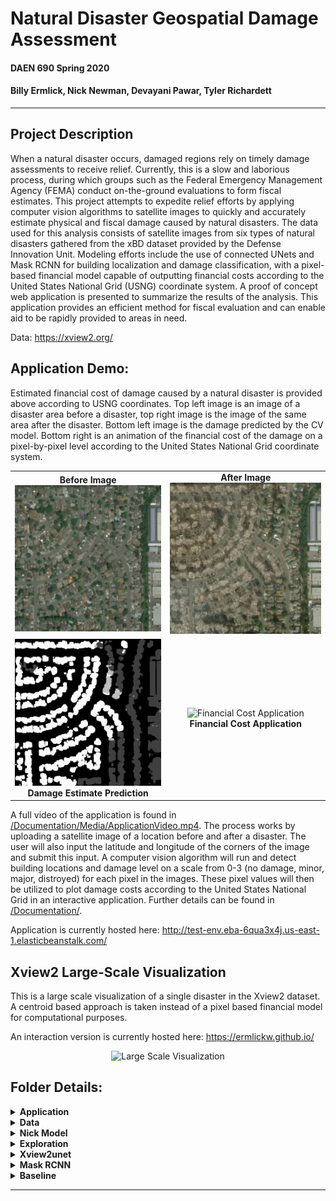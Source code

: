 # Natural Disaster Geospatial Damage Assessment
#### DAEN 690 Spring 2020 
#### Billy Ermlick, Nick Newman, Devayani Pawar, Tyler Richardett 

-----

## Project Description
When a natural disaster occurs, damaged regions rely on timely damage assessments to receive relief. Currently, this is a slow and laborious process, during which groups such as the Federal Emergency Management Agency (FEMA) conduct on-the-ground evaluations to form fiscal estimates. This project attempts to expedite relief efforts by applying computer vision algorithms to satellite images to quickly and accurately estimate physical and fiscal damage caused by natural disasters. The data used for this analysis consists of satellite images from six types of natural disasters gathered from the xBD dataset provided by the Defense Innovation Unit. Modeling efforts include the use of connected UNets and Mask RCNN for building localization and damage classification, with a pixel-based financial model capable of outputting financial costs according to the United States National Grid (USNG) coordinate system. A proof of concept web application is presented to summarize the results of the analysis. This application provides an efficient method for fiscal evaluation and can enable aid to be rapidly provided to areas in need.

Data: https://xview2.org/

## Application Demo:
Estimated financial cost of damage caused by a natural disaster is provided above according to USNG coordinates. Top left image is an image of a disaster area before a disaster, top right image is the image of the same area after the disaster. Bottom left image is the damage predicted by the CV model. Bottom right is an animation of the financial cost of the damage on a pixel-by-pixel level according to the United States National Grid coordinate system.
<table >
  <tr>
    <td align="center" valign="center">
    <b>Before Image</b> 
    <br/>
    <img alt="Before" src="Application/santa/santa-rosa-wildfire_00000161_pre_disaster.png"/>
    </td>
    <td align="center" valign="center">
    <b>After Image</b> 
    <br/>
    <img alt="After" src="Application/santa/santa-rosa-wildfire_00000161_post_disaster.png"/>
    </td>
  </tr>
  <tr>
    <td align="center" valign="center">
    <img alt="Damage Estimate" src="Application/santa/vizdamage.png"/>
    <br/>
    <b>Damage Estimate Prediction</b> 
    </td>
    <td align="center" valign="center">
    <img alt="Financial Cost Application" src="Documentation/Media/Appfinallarge.gif"/>
    <br/>
    <b>Financial Cost Application</b> 
    </td>
  </tr>
</table>

A full video of the application is found in [/Documentation/Media/ApplicationVideo.mp4](/Documentation/Media/ApplicationVideo.mp4). The process works by uploading a satellite image of a location before and after a disaster. The user will also input the latitude and longitude of the corners of the image and submit this input. A computer vision algorithm will run and detect building locations and damage level on a scale from 0-3 (no damage, minor, major, distroyed) for each pixel in the images. These pixel values will then be utilized to plot damage costs according to the United States National Grid in an interactive application. Further details can be found in [/Documentation/](/Documentation/). 

Application is currently hosted here: <http://test-env.eba-6qua3x4j.us-east-1.elasticbeanstalk.com/>

## Xview2 Large-Scale Visualization

This is a large scale visualization of a single disaster in the Xview2 dataset. A centroid based approach is taken instead of a pixel based financial model for computational purposes.

An interaction version is currently hosted here: https://ermlickw.github.io/
<div style="text-align:center">
<img alt="Large Scale Visualization" src="Documentation/Media/BokehPlot.gif" width="500" height="500"/>
</div>

## Folder Details: 
<details>
    <summary> <b>Application</b> </summary>

### Setup Instructions:
A docker-compose file is provided to run the application. 
Simply install [Docker](https://www.docker.com/), cd into ./Application and run: 

```docker-compose build``` <br/>
```docker-compose up```

Open http://127.0.0.1:5000/ to view application.

### **Description of contents:** 
* santa -> demo images
- server-conf -> nginx and supervisor configurations
- src -> source files
    - dmgmodel -> files needed from MVP model (xview2unet) to run damage inference
    - static -> static files for website and user uploads
    - templates -> jinja style template for website
    - server.py -> runs the application on local host
    - wsgi.py -> runs the application through nginx/supervisor when deploying to AWS Beanstalk
    - mgrsplotter.py -> our USNG plotting function
    - damageassessment.py -> performs damage assessment on images using MVP model
    - polygonhelper.py -> helper functions for financial analysis
    - costplotting.py -> financial analysis main function
- requirements.txt -> libraries required
- Dockerfile
- docker-compose.yml 


### AWS Beanstalk deployment instructions:
- cd into ./Application
- zip all files in this directory into a single file (do not include parent /Application directory in this zip file)
- create Beanstalk environment 
    - Works for sure on t3a.small instance and add 15gig SSD memory
    - turn off their nginx default proxy server under "Software" category
- deploy -> may take up to 15min or so for deployment

### Other notes:
- line 38 of costplotter enables multithreading. Be weary rasing this above 1 if on AWS, t2 instances only have 1 thread per core. On a basic 4 core, 8 thread machine changing this line to 3 seems to work best.
- To find lat/lons for particular images in the Xview2 dataset that you would like to test out you can use the file in Exploration/modules/imagelatlons.ipynb. That will output the NW/SW/NE/SE corners of any image
- Currently the application only looks up the zip code information from our populated metadata table in ./Exploration/artifacts/polygon_meta.csv in line 129. This will work locally with the current file structure for all Xview2 images. For deployment this file is not yet included and a default 250$/sqft value is used.

</details>
<details>
    <summary> <b>Data</b> </summary>

    Data from Xview2 competition should be placed here. 
    download via -> https://xview2.org/dataset

    Other folders are used in the baseline solution.


</details>
<details>
    <summary> <b>Nick Model</b> </summary>

In house model attempt at the Xview2 challenge. View folder for more information.

**The Dual Image U-Net Architecture:**
![Dual Image U-Net](nick_model/latex_files/unet.png)

## Instructions:
**Download the data from:**
- https://xview2.org/dataset

**Run transform_data.sh** 
- To consolidate the training and tier 3 data and the testing and holdout data into train and test directories, respectively

**Run data_preprocessing.py**
- Reads the json label data and creates a ‘targets’ directory containing the pre- and post-disaster image masks

**Run train\_model.py**
- This script imports keras\_dataset.py and dual_image_unet.py to use during training.
- LabeledImageDataset takes in the pre and post images along with the post labels - make sure the pattern variable is in the right directory
- U-Net is the dual image input U-Net - make sure the number of output classes is correct (should be 5, for the different levels of damage)
- Best model weights will be saved based on the validation loss. Saved to an hdf5 file.

**Run test\_process.py**
- This script formats the test targets directory from earlier in a way that each target label is of shape (1024, 1024) and each pixel has the class label.
- It also loads in the pretrained model weights and predicts on the test images.
- These predictions are output in the same shape and format as the target labels - into the predictions directory.

**Run the final metrics calculator at:**
- https://github.com/DIUx-xView/xView2_scoring/blob/master/xview2_metrics.py
    
**Plotting_sample_images.py**
- Contains functions needed to plot the masks over the original image. This assists in visualizing the results.

    


</details>
<details>
    <summary> <b>Exploration</b> </summary>

### Description of contents: 
- artifacts -> derived data files 
    - disasters\_to\_counties.csv -> list of counties in Xview2 dataset and building count
    - disasters\_to\_countiestest.csv -> '' with estimated sqft using GSD in /modules/image_area.py
    - disasters\_to\_zip_codes.csv -> list of zip codes for each disaster in Xview 2 with building count
    - disasters.csv -> list of disasters in Xview2, dataset location, and type of disaster
    - goids.csv -> reference table for geoid,county_name,state_name (downloaded in this case)
    - images_sqm.csv -> attempt to approximate image area using GSD --rough estimate
    - MGRS.csv -> polygons for all Xview2 USNG grids --this was a first draft
    - polygons_meta/data.csv -> derived metadata information for each building
    - usaMGRS.csv -> cleaned polygons for all US grids in Xview2 data
- inputs 
    - tl\_2017-us_state -> shape file for US state boundaries to aid in Xview visualization
    - county\_names.csv -> county track names table
    - tract\_to\_zip.csv -> county track to zip table
    - zip\_median\_price...csv -> zillow 2018 seasonally adjusted price per sqft for zipcodes
- modules
    - visuals -> leaflet and xview2 visualizations - checkout summary and usngxviewviz
    - convert\_annotations\_json\_to\_tabular.py -> converts dataset json labels to csvs for exploration
    - DisasterFullMGRSAWS.ipynb -> used to plot full Xview2 financial cost visualization. Pulls image data 
    from that stored on AWS. This result is currently hosted at https://ermlickw.github.io/
    - geocode\_polygons_zip.py -> Spark job to get zip code for each building
    - geocode\_polygons.py -> Spark job to get lat/lon of centroid ofeach building and GEOID from census data API call
    - geoids\_crosswalk.py -> joining zip, county, information into polygon_metadata
    - image\_area.py -> rough estimate of each images area using GSD and multiprocessing
    - imagelatlons.ipynb -> code to determine NW/SW/NE/SE corners of any image in Xview2
    - index.html -> local code to run to view full Xview2 finanial cost visualization. obtained from - - - - *DisasterFullMGRSAWS.ipynb* after changing the image location away from AWS to local host
    - mgrs\_polygons.py -> multithreaded process to get all USNG grids of all precisions for Xview2 building centroids
    - mgrsgridpoints.py -> our USNG plotting function. This returns the polygon of any USNG of any precision. configured to run on MGRS.csv using multiprocessing
    - polygons\_leaflet.html/Rmd -> leaflet visualization of each disaster of Xview2 and building damage 
    - polygons\_leaflet.R -> assortment of functions for exploration, visualization and leaflet plot creation
    - sqm\_polygons.py -> multiprocessing for determining the squarefootage / m^2 for each building in Xview2

</details>
<details>
    <summary> <b>Xview2unet</b> </summary>

     Picked this up from another group to implement minimum viable product (MVP). We trained their model and uploaded our 
     checkpoints to the repo.  

     https://github.com/canktech/xview2unet

</details>
<details>
    <summary> <b>Mask RCNN</b> </summary>

## Notebooks
* [debug.ipynb](Mask_RCNN/samples/debug.ipynb) This file is used to understand the mask generation.

* [inspect_damage_assessment.ipynb](Mask_RCNN/samples/inspect_damage_assessment.ipynb) This notebook combines the pre- & post- images and creates damage annotations

* ([model.py](Mask_RCNN/mrcnn/model.py), [utils.py](Mask_RCNN/mrcnn/utils.py), [config.py](Mask_RCNN/mrcnn/config.py)): These files contain the  Mask R-CNN implementation.


* [test_images.ipynb](Mask_RCNN/samples/coco/inspect_data.ipynb). This notebook visualizes the test detection and metrics evaluation.


## Training on MS COCO

We train the initial model for building detection using the pretrained weights and use the updated weight for damage level detection.

Training code is in `samples/coco.py`. You can import this
module in Jupyter notebook (see the provided notebooks for examples) or you
can run it directly from the command line as such:

```
# Continue training a model that you had trained earlier
python3 samples/coco/coco.py train --dataset=/path/to/coco/ --model=/path/to/weights.h5

# Continue training the last model you trained. This will find
# the last trained weights in the model directory.
python3 samples/coco/coco.py train --dataset=/path/to/coco/ --model=last
```

The training schedule, learning rate, and other parameters should be set in `samples/coco.py` or mrcnn/config.py
    In house model attempt at the Xview2 challenge. - Located within Baseline folder
## Instructions:

**Download the data from:**
- https://xview2.org/dataset

**Run setup file:**
- Run python3 setup.py install

**Run annotations.py:**
- Reads the json files and converts them into coco format annotations.

**Download pre trained coco weights for initial training**

**Run coco.py for training**
- Trains Dataset.
- Hyper-Parameter tuning to improve detection.

**Run test_images to detect, validate and visualize test dataset**

</details>
<details>
    <summary> <b>Baseline</b> </summary>
    These are the steps we used to set up the baseline solution running provided by the competition hosts. 
    If you desire to get their baseline solution up and running, feel free to use these notes as a supplement. <br/>
    https://github.com/DIUx-xView/xView2_baseline <br/>
    ** Data files not provided due to size, place these in the Data folder.
    
## Baseline setup example
       
        FROM ~Desktop/Workspace/school/DAEN/   (project directory)

### make data folder:

        mkdir Data

### clone in baseline repo:

        git clone https://github.com/DIUx-xView/xview2-baseline.git

### split into disasters:

        python  xview2-baseline/utils/split_into_disasters.py --input ~/Desktop/Workspace/school/DAEN/Data/train/ --output ~/Desktop/Workspace/school/Desktop/DAEN/Data/xBD/

### make masks:

        python xview2-baseline/utils/mask_polygons.py --input ~/Desktop/Workspace/school/DAEN/Data/xBD/ --single-file --border 2

### finalize data:

        bash xview2-baseline/utils/data_finalize.sh -i ~/Desktop/Workspace/school/DAEN/Data/xBD/ -x ~/Desktop/Workspace/school/DAEN/xview2-baseline/ -s 0.75

### change directories: 

        cd ~/Desktop/Workspace/school/DAEN/xview2-baseline/spacenet/src/models/

### train spacenet model: 

        python train_model.py ~/Desktop/Workspace/school/DAEN/Data/xBD/spacenet_gt/dataSet/ ~/Desktop/Workspace/school/DAEN/Data/xBD/spacenet_gt/images/ ~/Desktop/Workspace/school/DAEN/Data/xBD/spacenet_gt/labels/ -e 1 -b 3

### remove spacenet files to get read to process data:

        rm -r ~/Desktop/Workspace/school/DAEN/Data/xBD/spacenet_gt/

### make directories:

        cd ~/Desktop/Workspace/school/DAEN/Data/
        mkdir processed-data
        mkdir processed-data-csvs
        mkdir modelout
        mkdir tensorlog
        cd ~/Desktop/Workspace/school/DAEN/

### processdata before damage classificaiton model:

        python xview2-baseline/model/process_data.py --input_dir ~/Desktop/Workspace/school/DAEN/Data/xBD/ --output_dir ~/Desktop/Workspace/school/DAEN/Data/processed-data/ --output_dir_csv ~/Desktop/Workspace/school/DAEN/Data/processed-data-csvs/ --val_split_pct 0.75

**Remmber to change logs in damage model line 58 to ~/Desktop/Workspace/school/DAEN/Data/tensorlog along with other changes to damage classification.py that are saved**


### run damage classification:

        python xview2-baseline/model/damage_classification.py --train_data ~/Desktop/Workspace/school/DAEN/Data/processed-data/ --train_csv ~/Desktop/Workspace/school/DAEN/Data/processed-data-csvs/train.csv --test_data ~/Desktop/Workspace/school/DAEN/Data/processed-data/ --test_csv ~/Desktop/Workspace/school/DAEN/Data/processed-data-csvs/test.csv --model_out ~/Desktop/Workspace/school/DAEN/Data/modelout/


### make files for inference testing:

        cd ~/Desktop/Workspace/school/DAEN/xview2-baseline
        mkdir inference_testing
        cd inference_testing
        mkdir images
        mkdir outputimage
        mkdir weights
        cd ~/Desktop/Workspace/school/DAEN/xview2-baseline

- make sure you add appropriate date to each folder (prepost test image to images, localization and classificaiton weights to weights, and nothing to output image)
- I changed python interpreter in the inference bash file
- damage inference also needs correction of callback operations due to version
- also fix the inference_image_output.py to output different grey values that are more visible

### run interference on test data:

        bash ./utils/inference.sh -x ~/Desktop/Workspace/school/DAEN/xview2-baseline/ -i ~/Desktop/Workspace/school/DAEN/xview2-baseline/inference_testing/images/test_pre_00926.png -p ~/Desktop/Workspace/school/DAEN/xview2-baseline/inference_testing/images/test_post_00926.png -l ~/Desktop/Workspace/school/DAEN/xview2-baseline/inference_testing/weights/localization.h5 -c ~/Desktop/Workspace/school/DAEN/xview2-baseline/inference_testing/weights/classification.hdf5 -o ~/Desktop/Workspace/school/DAEN/xview2-baseline/inference_testing/outputimage/outputimage.png -y
</details>

----
